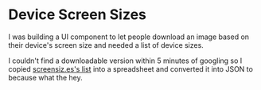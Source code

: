 # Device Screen Sizes
I was building a UI component to let people download an image based on their device's screen size and needed a list of device sizes.

I couldn't find a downloadable version within 5 minutes of googling so I copied [screensiz.es's list](http://screensiz.es/) into a spreadsheet and converted it into JSON to because what the hey.
